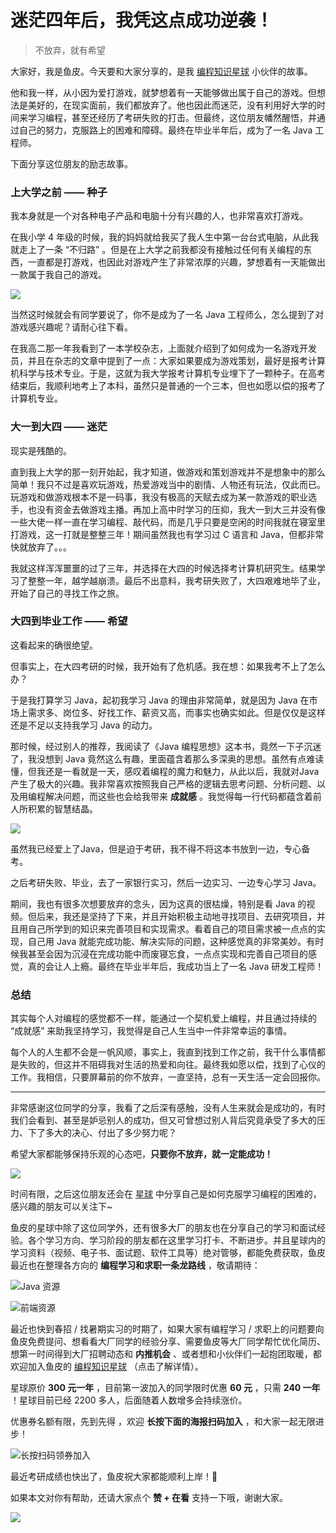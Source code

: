 # 迷茫四年后，我凭这点成功逆袭！

> 不放弃，就有希望



大家好，我是鱼皮。今天要和大家分享的，是我 [编程知识星球](https://mp.weixin.qq.com/s/80049ftP1j-JqSnkJmLhXQ) 小伙伴的故事。

他和我一样，从小因为爱打游戏，就梦想着有一天能够做出属于自己的游戏。但想法是美好的，在现实面前，我们都放弃了。他也因此而迷茫，没有利用好大学的时间来学习编程，甚至还经历了考研失败的打击。但最终，这位朋友幡然醒悟，并通过自己的努力，克服路上的困难和障碍。最终在毕业半年后，成为了一名 Java 工程师。

下面分享这位朋友的励志故事。



### 上大学之前 —— 种子

我本身就是一个对各种电子产品和电脑十分有兴趣的人，也非常喜欢打游戏。

在我小学 4 年级的时候，我的妈妈就给我买了我人生中第一台台式电脑，从此我就走上了一条 “不归路” 。但是在上大学之前我都没有接触过任何有关编程的东西，一直都是打游戏，也因此对游戏产生了非常浓厚的兴趣，梦想着有一天能做出一款属于我自己的游戏。

![](https://qiniuyun.code-nav.cn/image-20220221143540783.png)

当然这时候就会有同学要说了，你不是成为了一名 Java 工程师么，怎么提到了对游戏感兴趣呢？请耐心往下看。

在我高二那一年我看到了一本学校杂志，上面就介绍到了如何成为一名游戏开发员，并且在杂志的文章中提到了一点：大家如果要成为游戏策划，最好是报考计算机科学与技术专业。于是，这就为我大学报考计算机专业埋下了一颗种子。在高考结束后，我顺利地考上了本科，虽然只是普通的一个三本，但也如愿以偿的报考了计算机专业。



### 大一到大四 —— 迷茫 

现实是残酷的。

直到我上大学的那一刻开始起，我才知道，做游戏和策划游戏并不是想象中的那么简单！我只不过是喜欢玩游戏，热爱游戏当中的剧情、人物还有玩法，仅此而已。玩游戏和做游戏根本不是一码事，我没有极高的天赋去成为某一款游戏的职业选手，也没有资金去做游戏主播。再加上高中时学习的压抑，我大一到大三并没有像一些大佬一样一直在学习编程、敲代码，而是几乎只要是空闲的时间我就在寝室里打游戏，这一打就是整整三年！期间虽然我也有学习过 C 语言和 Java，但都非常快就放弃了。。。

我就这样浑浑噩噩的过了三年，并选择在大四的时候选择考计算机研究生。结果学习了整整一年，越学越崩溃。最后不出意料，我考研失败了，大四艰难地毕了业，开始了自己的寻找工作之旅。



### 大四到毕业工作 —— 希望

这看起来的确很绝望。

但事实上，在大四考研的时候，我开始有了危机感。我在想：如果我考不上了怎么办？

于是我打算学习 Java，起初我学习 Java 的理由非常简单，就是因为 Java 在市场上需求多、岗位多、好找工作、薪资又高，而事实也确实如此。但是仅仅是这样还是不足以支持我学习 Java 的动力。

那时候，经过别人的推荐，我阅读了《Java 编程思想》这本书，竟然一下子沉迷了，我没想到 Java 竟然这么有趣，里面蕴含着那么多深奥的思想。虽然有点难读懂，但我还是一看就是一天，感叹着编程的魔力和魅力，从此以后，我就对Java产生了极大的兴趣。我非常喜欢按照我自己严格的逻辑去思考问题、分析问题、以及用编程解决问题，而这些也会给我带来 **成就感** 。我觉得每一行代码都蕴含着前人所积累的智慧结晶。

![](https://qiniuyun.code-nav.cn/image-20220221143723796.png)

虽然我已经爱上了Java，但是迫于考研，我不得不将这本书放到一边，专心备考。

之后考研失败、毕业，去了一家银行实习，然后一边实习、一边专心学习 Java。

期间，我也有很多次想要放弃的念头，因为这真的很枯燥，特别是看 Java 的视频。但后来，我还是坚持了下来，并且开始积极主动地寻找项目、去研究项目，并且用自己所学到的知识来完善项目和实现需求。看着自己的项目需求被一点点的实现，自己用 Java 就能完成功能、解决实际的问题，这种感觉真的非常美妙。有时候我甚至会因为沉浸在完成功能中而废寝忘食，一点点实现和完善自己项目的感觉，真的会让人上瘾。最终在毕业半年后，我成功当上了一名 Java 研发工程师！



### 总结

其实每个人对编程的感觉都不一样，能通过一个契机爱上编程，并且通过持续的 “成就感” 来助我坚持学习，我觉得是自己人生当中一件非常幸运的事情。

每个人的人生都不会是一帆风顺，事实上，我直到找到工作之前，我干什么事情都是失败的，但这并不阻碍我对生活的热爱和向往。最终我如愿以偿，找到了心仪的工作。我相信，只要屏幕前的你不放弃，一直坚持，总有一天生活一定会回报你。 



---



非常感谢这位同学的分享，我看了之后深有感触，没有人生来就会是成功的，有时我们会看到、甚至是妒忌别人的成功，但又可曾想过别人背后究竟承受了多大的压力、下了多大的决心、付出了多少努力呢？

希望大家都能够保持乐观的心态吧，**只要你不放弃，就一定能成功！**

![](https://qiniuyun.code-nav.cn/image-20220221143011488.png)

时间有限，之后这位朋友还会在 [星球](https://mp.weixin.qq.com/s/80049ftP1j-JqSnkJmLhXQ) 中分享自己是如何克服学习编程的困难的，感兴趣的朋友可以关注下~

鱼皮的星球中除了这位同学外，还有很多大厂的朋友也在分享自己的学习和面试经验。各个学习方向、学习阶段的朋友都在这里学习打卡、不断进步。并且星球内的学习资料（视频、电子书、面试题、软件工具等）绝对管够，都能免费获取，鱼皮最近也在整理各方向的 **编程学习和求职一条龙路线** ，敬请期待：

![Java 资源](https://qiniuyun.code-nav.cn/image-20220219122340320-20220221135621923.png)

![前端资源](https://qiniuyun.code-nav.cn/image-20220221143220847.png)

最近也快到春招 / 找暑期实习的时期了，如果大家有编程学习 / 求职上的问题要向鱼皮免费提问、想看看大厂同学的经验分享、需要鱼皮等大厂同学帮忙优化简历、想第一时间得到大厂招聘动态和 **内推机会** 、或者想和小伙伴们一起抱团取暖，都欢迎加入鱼皮的 [编程知识星球](https://mp.weixin.qq.com/s/80049ftP1j-JqSnkJmLhXQ) （点击了解详情）。

星球原价 **300 元一年** ，目前第一波加入的同学限时优惠 **60 元** ，只需 **240 一年** ！星球目前已经 2200 多人，后面随着人数增多会持续涨价。

优惠券名额有限，先到先得 ，欢迎 **长按下面的海报扫码加入** ，和大家一起无限进步！

![长按扫码领券加入](https://qiniuyun.code-nav.cn/%E7%9F%A5%E8%AF%86%E6%98%9F%E7%90%83%E4%BC%98%E6%83%A0%E5%88%B8-20220219115416767-20220221135621971.png)

最近考研成绩也快出了，鱼皮祝大家都能顺利上岸！🌹

如果本文对你有帮助，还请大家点个 **赞 + 在看** 支持一下哦，谢谢大家。

![](https://qiniuyun.code-nav.cn/image-20220221142735707.png)